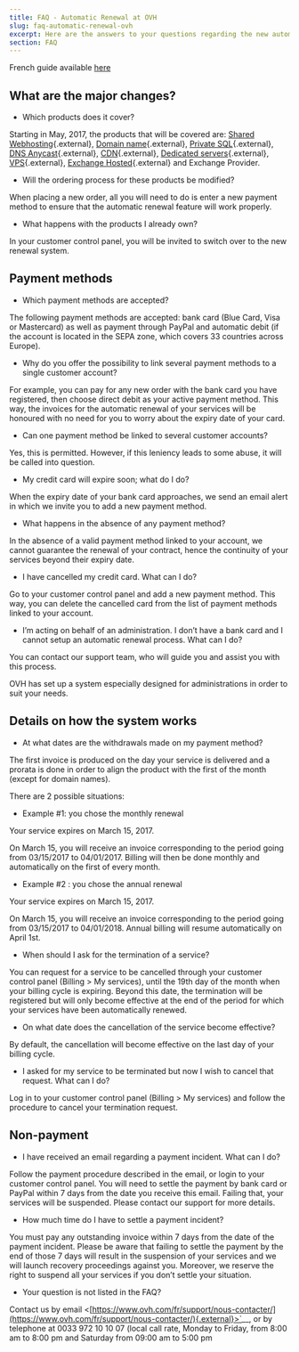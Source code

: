 ```yaml
---
title: FAQ - Automatic Renewal at OVH
slug: faq-automatic-renewal-ovh
excerpt: Here are the answers to your questions regarding the new automatic renewal process that will come into effect on May 2, 2017.
section: FAQ
---
```


French guide available [here](../faq_automatic_renewal_ovh/)


## What are the major changes?
- Which products does it cover?

Starting in May, 2017, the products that will be covered are: [Shared Webhosting](https://www.ovh.com/fr/hebergement-web/){.external}, [Domain name](https://www.ovh.com/fr/domaines/){.external}, [Private SQL](https://www.ovh.com/fr/hebergement-web/options-sql.xml/){.external}, [DNS Anycast](https://www.ovh.com/fr/domaines/dns-anycast/){.external}, [CDN](https://www.ovh.com/fr/cdn/){.external}, [Dedicated servers](https://www.ovh.com/fr/serveurs_dedies/){.external}, [VPS](https://www.ovh.com/fr/vps/){.external}, [Exchange Hosted](https://www.ovh.com/fr/emails/hosted-exchange/){.external} and Exchange Provider.

- Will the ordering process for these products be modified?

When placing a new order, all you will need to do is enter a new payment method to ensure that the automatic renewal feature will work properly.

- What happens with the products I already own?

In your customer control panel, you will be invited to switch over to the new renewal system.


## Payment methods
- Which payment methods are accepted?

The following payment methods are accepted: bank card (Blue Card, Visa or Mastercard) as well as payment through PayPal and automatic debit (if the account is located in the SEPA zone, which covers 33 countries across Europe).

- Why do you offer the possibility to link several payment methods to a single customer account?

For example, you can pay for any new order with the bank card you have registered, then choose direct debit as your active payment method. This way, the invoices for the automatic renewal of your services will be honoured with no need for you to worry about the expiry date of your card.

- Can one payment method be linked to several customer accounts?

Yes, this is permitted. However, if this leniency leads to some abuse, it will be called into question.

- My credit card will expire soon; what do I do?

When the expiry date of your bank card approaches, we send an email alert in which we invite you to add a new payment method.

- What happens in the absence of any payment method?

In the absence of a valid payment method linked to your account, we cannot guarantee the renewal of your contract, hence the continuity of your services beyond their expiry date.

- I have cancelled my credit card. What can I do?

Go to your customer control panel and add a new payment method. This way, you can delete the cancelled card from the list of payment methods linked to your account.

- I’m acting on behalf of an administration. I don’t have a bank card and I cannot setup an automatic renewal process. What can I do?

You can contact our support team, who will guide you and assist you with this process.

OVH has set up a system especially designed for administrations in order to suit your needs.


## Details on how the system works
- At what dates are the withdrawals made on my payment method?

The first invoice is produced on the day your service is delivered and a prorata is done in order to align the product with the first of the month (except for domain names).

There are 2 possible situations:

- Example #1: you chose the monthly renewal

Your service expires on March 15, 2017.

On March 15, you will receive an invoice corresponding to the period going from 03/15/2017 to 04/01/2017. Billing will then be done monthly and automatically on the first of every month.

- Example #2 : you chose the annual renewal

Your service expires on March 15, 2017.

On March 15, you will receive an invoice corresponding to the period going from 03/15/2017 to 04/01/2018. Annual billing will resume automatically on April 1st.

- When should I ask for the termination of a service?

You can request for a service to be cancelled through your customer control panel (Billing > My services), until the 19th day of the month when your billing cycle is expiring.  Beyond this date, the termination will be registered but will only become effective at the end of the period for which your services have been automatically renewed.

- On what date does the cancellation of the service become effective?

By default, the cancellation will become effective on the last day of your billing cycle.

- I asked for my service to be terminated but now I wish to cancel that request. What can I do?

Log in to your customer control panel (Billing > My services) and follow the procedure to cancel your termination request.


## Non-payment
- I have received an email regarding a payment incident. What can I do?

Follow the payment procedure described in the email, or login to your customer control panel. You will need to settle the payment by bank card or PayPal within 7 days from the date you receive this email. Failing that, your services will be suspended. Please contact our support for more details.

- How much time do I have to settle a payment incident?

You must pay any outstanding invoice within 7 days from the date of the payment incident. Please be aware that failing to settle the payment by the end of those 7 days will result in the suspension of your services and we will launch recovery proceedings against you. Moreover, we reserve the right to suspend all your services if you don’t settle your situation.

- Your question is not listed in the FAQ?

Contact us by email <[https://www.ovh.com/fr/support/nous-contacter/](https://www.ovh.com/fr/support/nous-contacter/){.external}>`__,  or by telephone at 0033 972 10 10 07 (local call rate, Monday to Friday, from 8:00 am to 8:00 pm and Saturday from 09:00 am to 5:00 pm